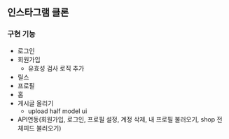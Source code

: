 ## 인스타그램 클론


### 구현 기능
* 로그인
* 회원가입
  * 유효성 검사 로직 추가
* 릴스
* 프로필
* 홈
* 게시글 올리기
  * upload half model ui
* API연동(회원가입, 로그인, 프로필 설정, 계정 삭제, 내 프로필 불러오기, shop 전체피드 불러오기)

